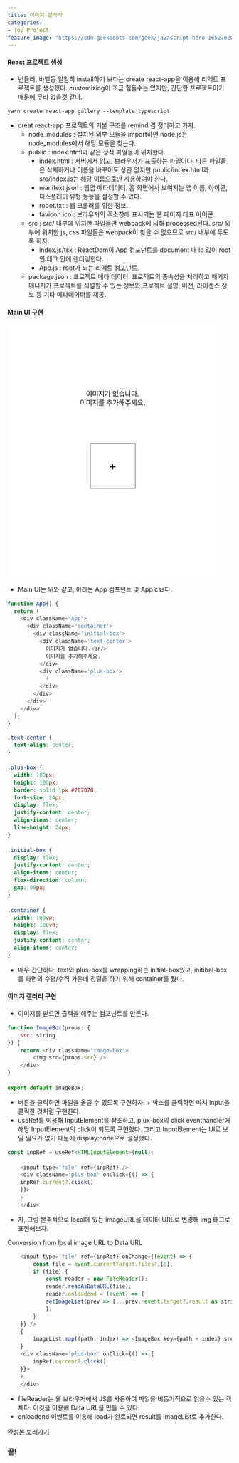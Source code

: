 ```yaml
---
title: 이미지 갤러리
categories:
- Toy Project
feature_image: "https://cdn.geekboots.com/geek/javascript-hero-1652702096795.webp"
---
```


 

#### React 프로젝트 생성

- 번들러, 바벨등 일일히 install하기 보다는 create react-app을 이용해 리액트 프로젝트를 생성했다. customizing이 조금 힘들수는 있지만, 간단한 프로젝트이기 때문에 무리 없을것 같다. 

```
yarn create react-app gallery --template typescript
```

- creat react-app 프로젝트의 기본 구조를 remind 겸 정리하고 가자.
    - node_modules : 설치된 외부 모듈을 import하면 node.js는 node_modules에서 해당 모듈을 찾는다.
    - public : index.html과 같은 정적 파일들이 위치한다.
        - index.html : 서버에서 읽고, 브라우저가 표출하는 파일이다. 다른 파일들은 삭제하거나 이름을 바꾸어도 상관 없지만 public/index.html과 src/index.js는 해당 이름으로만 사용하여야 한다.
        - manifext.json : 웹앱 메타데이터. 홈 화면에서 보여지는 앱 이름, 아이콘, 디스플레이 유형 등등을 설정할 수 있다. 
        - robot.txt : 웹 크롤러를 위한 정보.
        - favicon.ico : 브라우저의 주소창에 표시되는 웹 페이지 대표 아이콘.
    - src : src/ 내부에 위치한 파일들만 webpack에 의해 processed된다. src/ 외부에 위치한 js, css 파일들은 webpack이 찾을 수 없으므로 src/ 내부에 두도록 하자.
        - index.js/tsx : ReactDom이 App 컴포넌트를 document 내 id 값이 root인 태그 안에 렌더링한다.
        - App.js : root가 되는 리액트 컴포넌트.
    - package.json : 프로젝트 메타 데이터. 프로젝트의 종속성을 처리하고 패키지 매니저가 프로젝트를 식별할 수 있는 정보와 프로젝트 설명, 버전, 라이센스 정보 등 기타 메타데이터를 제공.

#### Main UI 구현

<div><img src= "/assets/img/post/image_gallery_main.PNG"></div>

- Main UI는 위와 같고, 아래는 App 컴포넌트 및 App.css다.

```js
function App() {
  return (
    <div className="App">
      <div className='container'>
        <div className='initial-box'>
          <div className='text-center'>
            이미지가 없습니다.<br/>
            이미지를 추가해주세요.          
          </div>
          <div className='plus-box'>
            +
          </div>
        </div>
      </div>
    </div>
  );
}
```

```css
.text-center {
  text-align: center;
}

.plus-box {
  width: 100px;
  height: 100px;
  border: solid 1px #707070;
  font-size: 24px;
  display: flex;
  justify-content: center;
  align-items: center;
  line-height: 24px;
}

.initial-box {
  display: flex;
  justify-content: center;
  align-items: center;
  flex-direction: column;
  gap: 80px;
}

.container {
  width: 100vw;
  height: 100vh;
  display: flex;
  justify-content: center;
  align-items: center;
}
```

- 매우 간단하다. text와 plus-box를 wrapping하는 initial-box있고, initibal-box를 화면의 수평/수직 가운데 정렬을 하기 위해 container를 뒀다.

#### 이미지 갤러리 구현

- 이미지를 받으면 출력을 해주는 컴포넌트를 만든다.

```js
function ImageBox(props: {
    src: string
}) {
    return <div className="image-box">
        <img src={props.src} />
    </div>
}

export default ImageBox;
```

- 버튼을 클릭하면 파일을 올릴 수 있도록 구현하자. + 박스를 클릭하면 마치 input을 클릭한 것처럼 구현한다.
- useRef를 이용해 InputElement를 참조하고, plux-box의 click eventhandler에 해당 InputElement의 click이 되도록 구현했다. 그리고 InputElement는 UI로 보일 필요가 없기 때문에 display:none으로 설정했다.

```js
const inpRef = useRef<HTMLInputElement>(null);

    <input type='file' ref={inpRef} />
    <div className='plus-box' onClick={() => {
    inpRef.current?.click()
    }}>
    +
    </div>
```

- 자, 그럼 본격적으로 local에 있는 imageURL을 데이터 URL로 변경해 img 태그로 표현해보자.

Conversion from local image URL to Data URL

```js
    <input type='file' ref={inpRef} onChange={(event) => {
        const file = event.currentTarget.files?.[0];
        if (file) {
            const reader = new FileReader();
            reader.readAsDataURL(file);
            reader.onloadend = (event) => {
            setImageList(prev => [...prev, event.target?.result as string]);
            };
        }
    }} />
    {
        imageList.map((path, index) => <ImageBox key={path + index} src={path}/>)
    }
    <div className='plus-box' onClick={() => {
        inpRef.current?.click()
    }}>
    +
    </div>
```

- fileReader는 웹 브라우저에서 JS를 사용하여 파일을 비동기적으로 읽을수 있는 객체다. 이것을 이용해 Data URL을 만들 수 있다.
- onloadend 이벤트를 이용해 load가 완료되면 result를 imageList로 추가한다.


<a href="https://sunghyunmoon.github.io/image-gallery/">완성본 보러가기</a>

<h3>끝!</h3> 

